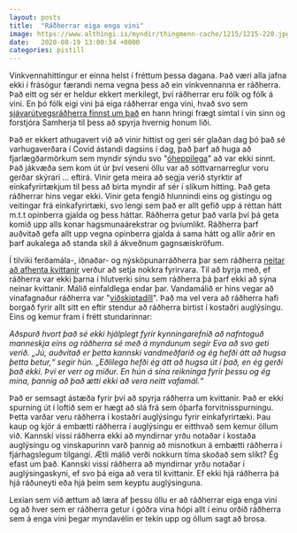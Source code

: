 ```yaml
---
layout: posts
title:  "Ráðherrar eiga enga vini"
image: https://www.althingi.is/myndir/thingmenn-cache/1215/1215-220.jpg
date:   2020-08-19 13:00:34 +0000
categories: pistill
---
```

Vinkvennahittingur er einna helst í fréttum þessa dagana. Það væri alla jafna ekki í frásögur færandi nema vegna þess að ein vinkvennanna er ráðherra. Það eitt og sér er heldur ekkert merkilegt, því ráðherrar eru fólk og fólk á vini. En þó fólk eigi vini þá eiga ráðherrar enga vini, hvað svo sem [sjávarútvegsráðherra finnst um það](https://kjarninn.is/skodun/2019-12-26-hvernig-lidur-ther-elsku-vinur-bara-prydilega-takk-eg-er-med-ykkur-oll-i-vasanum/) en hann hringi frægt símtal í vin sinn og forstjóra Samherja til þess að spyrja hvernig honum liði. 

Það er ekkert athugavert við að vinir hittist og geri sér glaðan dag þó það sé varhugaverðara í Covid ástandi dagsins í dag, það þarf að huga að fjarlægðarmörkum sem myndir sýndu svo "[óheppilega](https://www.ruv.is/frett/2020/08/17/bjarni-hegdun-ferdamalaradherra-oheppileg)" að var ekki sinnt. Það jákvæða sem kom út úr því veseni öllu var að sóttvarnarreglur voru gerðar skýrari ... eftirá. Vinir geta meira að segja verið styrktir af einkafyrirtækjum til þess að birta myndir af sér í slíkum hitting. Það geta ráðherrar hins vegar ekki. Vinir geta fengið hlunnindi eins og gistingu og veitingar frá einkafyrirtæki, svo lengi sem það er allt gefið upp á réttan hátt m.t.t opinberra gjalda og þess háttar. Ráðherra getur það varla því þá geta komið upp alls konar hagsmunaárekstrar og þvíumlíkt. Ráðherra þarf auðvitað gefa allt upp vegna opinberra gjalda á sama hátt og allir aðrir en þarf aukalega að standa skil á ákveðnum gagnsæiskröfum.

Í tilviki ferðamála-, iðnaðar- og nýsköpunarráðherra þar sem ráðherra [neitar að afhenta kvittanir](https://www.ruv.is/frett/2020/08/18/thordis-kolbrun-vill-ekki-afhenda-kvittanir) verður að setja nokkra fyrirvara. Til að byrja með, ef ráðherra var ekki þarna í hlutverki sínu sem ráðherra þá þarf ekki að sýna neinar kvittanir. Málið einfaldlega endar þar. Vandamálið er hins vegar að vinafagnaður ráðherra var "[viðskiptadíll](https://stundin.is/grein/11742/)". Það ma vel vera að ráðherra hafi borgað fyrir allt sitt en eftir stendur að ráðherra birtist í kostaðri auglýsingu. Eins og kemur fram í frétt stundarinnar:

*Aðspurð hvort það sé ekki hjálplegt fyrir kynningarefnið að nafntoguð manneskja eins og ráðherra sé með á myndunum segir Eva að svo geti verið. „Jú, auðvitað er þetta kannski vandmeðfarið og ég hefði átt að hugsa þetta betur,“ segir hún. „Eðlilega hefði ég átt að hugsa út í það, en ég gerði það ekki. Því er verr og miður. En hún á sína reikninga fyrir þessu og ég mína, þannig að það ætti ekki að vera neitt vafamál.“*

Það er semsagt ástæða fyrir því að spyrja ráðherra um kvittanir. Það er ekki spurning út í loftið sem er hægt að slá frá sem óþarfa forvitnisspurningu. Þetta varðar veru ráðherra í kostaðri auglýsingu fyrir einkafyrirtæki. Þau kaup og kjör á embætti ráðherra í auglýsingu er eitthvað sem kemur öllum við. Kannski vissi ráðherra ekki að myndirnar yrðu notaðar í kostaða auglýsingu og vinskapurinn varð þannig að misnotkun á embætti ráðherra í fjárhagslegum tilgangi. Ætli málið verði nokkurn tíma skoðað sem slíkt? Ég efast um það. Kannski vissi ráðherra að myndirnar yrðu notaðar í auglýsingaskyni, ef svo þá eiga að vera til kvittanir. Ef ekki hjá ráðherra þá hjá ráðuneyti eða hjá þeim sem keyptu auglýsinguna. 

Lexían sem við ættum að læra af þessu öllu er að ráðherrar eiga enga vini og að hver sem er ráðherra getur í góðra vina hópi allt í einu orðið ráðherra sem á enga vini þegar myndavélin er tekin upp og öllum sagt að brosa. 